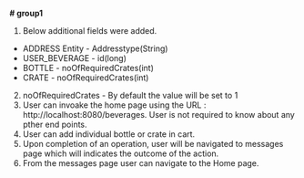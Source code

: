 **# group1**

1. Below additional fields were added.
* ADDRESS Entity - Addresstype(String)
* USER_BEVERAGE - id(long)
* BOTTLE - noOfRequiredCrates(int)
* CRATE -  noOfRequiredCrates(int)

2. noOfRequiredCrates - By default the value will be set to 1
3. User can invoake the home page using the URL : http://localhost:8080/beverages. User is not required to know about any pther end points.
4. User can add individual bottle or crate in cart.
5. Upon completion of an operation, user will be navigated to messages page which will indicates the outcome of the action.
6. From the messages page user can navigate to the Home page.
